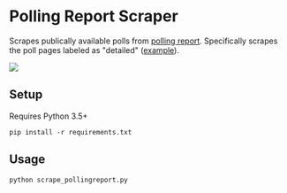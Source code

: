 # Polling Report Scraper

Scrapes publically available polls from [polling report](http://www.pollingreport.com/). Specifically scrapes the poll pages labeled as "detailed" ([example](http://www.pollingreport.com/obama_job2.htm)).

![](http://i.imgur.com/KRG8Uen.png)

## Setup

Requires Python 3.5+

```
pip install -r requirements.txt
```

## Usage

```
python scrape_pollingreport.py
```

